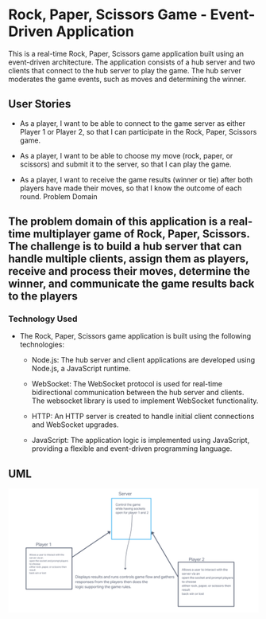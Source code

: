 # Rock, Paper, Scissors Game - Event-Driven Application

This is a real-time Rock, Paper, Scissors game application built using an event-driven architecture. The application consists of a hub server and two clients that connect to the hub server to play the game. The hub server moderates the game events, such as moves and determining the winner.

## User Stories

- As a player, I want to be able to connect to the game server as either Player 1 or Player 2, so that I can participate in the Rock, Paper, Scissors game.

- As a player, I want to be able to choose my move (rock, paper, or scissors) and submit it to the server, so that I can play the game.

- As a player, I want to receive the game results (winner or tie) after both players have made their moves, so that I know the outcome of each round.
Problem Domain

## The problem domain of this application is a real-time multiplayer game of Rock, Paper, Scissors. The challenge is to build a hub server that can handle multiple clients, assign them as players, receive and process their moves, determine the winner, and communicate the game results back to the players

### Technology Used

- The Rock, Paper, Scissors game application is built using the following technologies:

  - Node.js: The hub server and client applications are developed using Node.js, a JavaScript runtime.

  - WebSocket: The WebSocket protocol is used for real-time bidirectional communication between the hub server and clients. The websocket library is used to implement WebSocket functionality.

  - HTTP: An HTTP server is created to handle initial client connections and WebSocket upgrades.

  - JavaScript: The application logic is implemented using JavaScript, providing a flexible and event-driven programming language.

## UML

![UML](./assets/Screenshot_20230609_051501.png)
